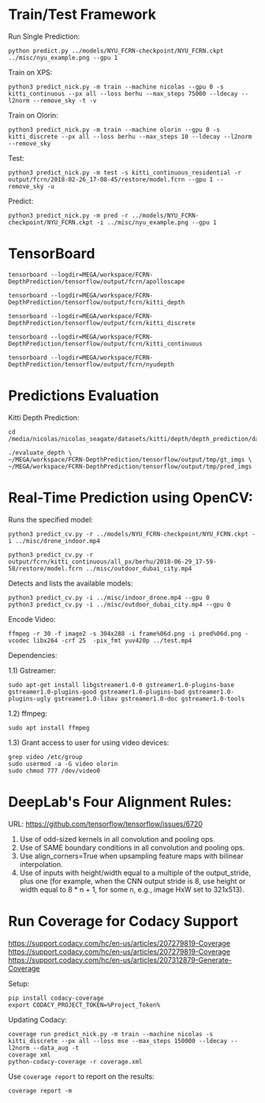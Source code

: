 # Train/Test Framework 
Run Single Prediction: 

```shell
python predict.py ../models/NYU_FCRN-checkpoint/NYU_FCRN.ckpt ../misc/nyu_example.png --gpu 1
```

Train on XPS:

```shell
python3 predict_nick.py -m train --machine nicolas --gpu 0 -s kitti_continuous --px all --loss berhu --max_steps 75000 --ldecay --l2norm --remove_sky -t -v
```

Train on Olorin:

```shell
python3 predict_nick.py -m train --machine olorin --gpu 0 -s kitti_discrete --px all --loss berhu --max_steps 10 --ldecay --l2norm --remove_sky 
```

Test:

```shell
python3 predict_nick.py -m test -s kitti_continuous_residential -r output/fcrn/2018-02-26_17-08-45/restore/model.fcrn --gpu 1 --remove_sky -u
```

Predict:

```shell
python3 predict_nick.py -m pred -r ../models/NYU_FCRN-checkpoint/NYU_FCRN.ckpt -i ../misc/nyu_example.png --gpu 1
```

# TensorBoard

```shell
tensorboard --logdir=MEGA/workspace/FCRN-DepthPrediction/tensorflow/output/fcrn/apolloscape
```
```shell
tensorboard --logdir=MEGA/workspace/FCRN-DepthPrediction/tensorflow/output/fcrn/kitti_depth
```
```shell
tensorboard --logdir=MEGA/workspace/FCRN-DepthPrediction/tensorflow/output/fcrn/kitti_discrete
```
```shell
tensorboard --logdir=MEGA/workspace/FCRN-DepthPrediction/tensorflow/output/fcrn/kitti_continuous
```
```shell
tensorboard --logdir=MEGA/workspace/FCRN-DepthPrediction/tensorflow/output/fcrn/nyudepth
```

# Predictions Evaluation

Kitti Depth Prediction:

```shell
cd /media/nicolas/nicolas_seagate/datasets/kitti/depth/depth_prediction/data/devkit/cpp
```

```shell
./evaluate_depth \
~/MEGA/workspace/FCRN-DepthPrediction/tensorflow/output/tmp/gt_imgs \ ~/MEGA/workspace/FCRN-DepthPrediction/tensorflow/output/tmp/pred_imgs
```

# Real-Time Prediction using OpenCV:

Runs the specified model:

```shell
python3 predict_cv.py -r ../models/NYU_FCRN-checkpoint/NYU_FCRN.ckpt -i ../misc/drone_indoor.mp4
```

```shell
python3 predict_cv.py -r output/fcrn/kitti_continuous/all_px/berhu/2018-06-29_17-59-58/restore/model.fcrn ../misc/outdoor_dubai_city.mp4
```

Detects and lists the available models:

```shell
python3 predict_cv.py -i ../misc/indoor_drone.mp4 --gpu 0
python3 predict_cv.py -i ../misc/outdoor_dubai_city.mp4 --gpu 0
```

Encode Video:

```shell
ffmpeg -r 30 -f image2 -s 304x288 -i frame%06d.png -i pred%06d.png -vcodec libx264 -crf 25  -pix_fmt yuv420p ../test.mp4
```

Dependencies:

1.1) Gstreamer:

```shell
sudo apt-get install libgstreamer1.0-0 gstreamer1.0-plugins-base gstreamer1.0-plugins-good gstreamer1.0-plugins-bad gstreamer1.0-plugins-ugly gstreamer1.0-libav gstreamer1.0-doc gstreamer1.0-tools
```

1.2) ffmpeg:

```shell
sudo apt install ffmpeg
```

1.3) Grant access to user for using video devices:

```shell
grep video /etc/group
sudo usermod -a -G video olorin
sudo chmod 777 /dev/video0
```

# DeepLab's Four Alignment Rules:
URL: https://github.com/tensorflow/tensorflow/issues/6720

1) Use of odd-sized kernels in all convolution and pooling ops.
2) Use of SAME boundary conditions in all convolution and pooling ops.
3) Use align_corners=True when upsampling feature maps with bilinear interpolation.
4) Use of inputs with height/width equal to a multiple of the output_stride, plus one (for example, when the CNN output stride is 8, use height or width equal to 8 * n + 1, for some n, e.g., image HxW set to 321x513).

# Run Coverage for Codacy Support 

https://support.codacy.com/hc/en-us/articles/207279819-Coverage
https://support.codacy.com/hc/en-us/articles/207279819-Coverage
https://support.codacy.com/hc/en-us/articles/207312879-Generate-Coverage

Setup:

```shell
pip install codacy-coverage
export CODACY_PROJECT_TOKEN=%Project_Token%
```

Updating Codacy:

```shell
coverage run predict_nick.py -m train --machine nicolas -s kitti_discrete --px all --loss mse --max_steps 150000 --ldecay --l2norm --data_aug -t
coverage xml
python-codacy-coverage -r coverage.xml
```

Use `coverage report` to report on the results:

```shell
coverage report -m
```